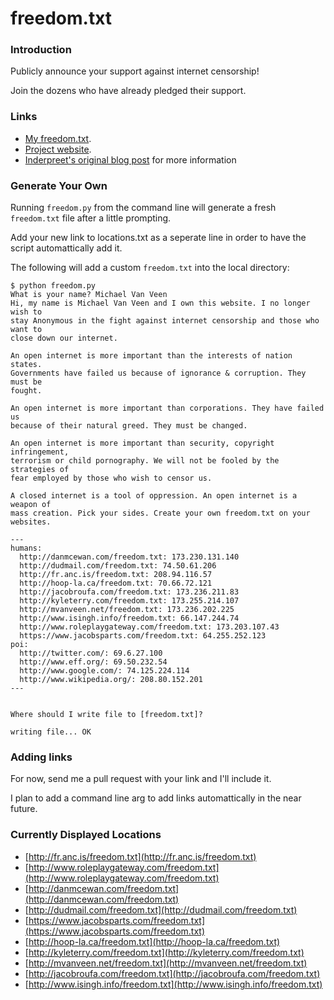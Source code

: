 freedom.txt
===========

### Introduction

Publicly announce your support against internet censorship!  

Join the dozens who have already pledged their support.

### Links 

* [My freedom.txt](http://www.mvanveen.net/freedom.txt).
* [Project website](http://wastedcode.com/freedom/).
* [Inderpreet's  original blog post][isingh] for more information

### Generate Your Own

Running `freedom.py` from the command line will generate a fresh `freedom.txt` 
file after a little prompting.

Add your new link to locations.txt as a seperate line in order to have the script 
automattically add it.

The following will add a custom `freedom.txt` into the local directory:

    $ python freedom.py 
    What is your name? Michael Van Veen
    Hi, my name is Michael Van Veen and I own this website. I no longer wish to
    stay Anonymous in the fight against internet censorship and those who want to
    close down our internet.
    
    An open internet is more important than the interests of nation states.
    Governments have failed us because of ignorance & corruption. They must be
    fought.
    
    An open internet is more important than corporations. They have failed us
    because of their natural greed. They must be changed.
    
    An open internet is more important than security, copyright infringement,
    terrorism or child pornography. We will not be fooled by the strategies of
    fear employed by those who wish to censor us.
    
    A closed internet is a tool of oppression. An open internet is a weapon of
    mass creation. Pick your sides. Create your own freedom.txt on your websites.
    
    ---
    humans:
      http://danmcewan.com/freedom.txt: 173.230.131.140
      http://dudmail.com/freedom.txt: 74.50.61.206
      http://fr.anc.is/freedom.txt: 208.94.116.57
      http://hoop-la.ca/freedom.txt: 70.66.72.121
      http://jacobroufa.com/freedom.txt: 173.236.211.83
      http://kyleterry.com/freedom.txt: 173.255.214.107
      http://mvanveen.net/freedom.txt: 173.236.202.225
      http://www.isingh.info/freedom.txt: 66.147.244.74
      http://www.roleplaygateway.com/freedom.txt: 173.203.107.43
      https://www.jacobsparts.com/freedom.txt: 64.255.252.123
    poi:
      http://twitter.com/: 69.6.27.100
      http://www.eff.org/: 69.50.232.54
      http://www.google.com/: 74.125.224.114
      http://www.wikipedia.org/: 208.80.152.201
    ---
    
    
    Where should I write file to [freedom.txt]? 
    
    writing file... OK

### Adding links

For now, send me a pull request with your link and I'll include it.

I plan to add a command line arg to add links automattically in the near future.

### Currently Displayed Locations

* [http://fr.anc.is/freedom.txt](http://fr.anc.is/freedom.txt)
* [http://www.roleplaygateway.com/freedom.txt](http://www.roleplaygateway.com/freedom.txt)
* [http://danmcewan.com/freedom.txt](http://danmcewan.com/freedom.txt)
* [http://dudmail.com/freedom.txt](http://dudmail.com/freedom.txt)
* [https://www.jacobsparts.com/freedom.txt](https://www.jacobsparts.com/freedom.txt)
* [http://hoop-la.ca/freedom.txt](http://hoop-la.ca/freedom.txt)
* [http://kyleterry.com/freedom.txt](http://kyleterry.com/freedom.txt)
* [http://mvanveen.net/freedom.txt](http://mvanveen.net/freedom.txt)
* [http://jacobroufa.com/freedom.txt](http://jacobroufa.com/freedom.txt)
* [http://www.isingh.info/freedom.txt](http://www.isingh.info/freedom.txt)

[isingh]: http://www.isingh.info/blog/2012/01/22/support-an-open-internet-create-your-own-freedom-txt/trackback/
[freedomtxt]: http://mvanveen.net/freedom.txt


